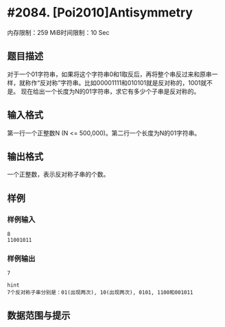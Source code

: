 # #2084. [Poi2010]Antisymmetry

内存限制：259 MiB时间限制：10 Sec

## 题目描述

对于一个01字符串，如果将这个字符串0和1取反后，再将整个串反过来和原串一样，就称作&ldquo;反对称&rdquo;字符串。比如00001111和010101就是反对称的，1001就不是。
现在给出一个长度为N的01字符串，求它有多少个子串是反对称的。

## 输入格式

第一行一个正整数N (N <= 500,000)。第二行一个长度为N的01字符串。

## 输出格式


一个正整数，表示反对称子串的个数。

## 样例

### 样例输入

    
    8
    11001011
    
    
    

### 样例输出

    
    7
    
    hint
    7个反对称子串分别是：01(出现两次), 10(出现两次), 0101, 1100和001011
    
    

## 数据范围与提示
